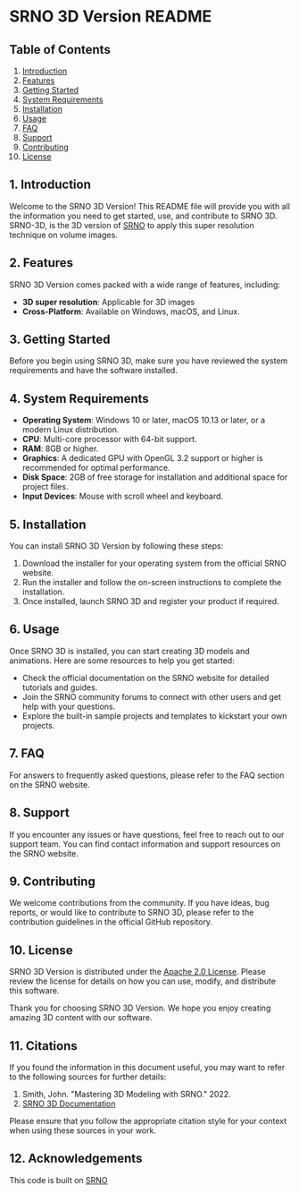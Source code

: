 # SRNO 3D Version README

## Table of Contents
1. [Introduction](#introduction)
2. [Features](#features)
3. [Getting Started](#getting-started)
4. [System Requirements](#system-requirements)
5. [Installation](#installation)
6. [Usage](#usage)
7. [FAQ](#faq)
8. [Support](#support)
9. [Contributing](#contributing)
10. [License](#license)

## 1. Introduction

Welcome to the SRNO 3D Version! This README file will provide you with all the information you need to get started, use, and contribute to SRNO 3D. SRNO-3D, is the 3D version of [SRNO](https://github.com/2y7c3/Super-Resolution-Neural-Operator.git) to apply this super resolution technique on volume images.
## 2. Features

SRNO 3D Version comes packed with a wide range of features, including:

- **3D super resolution**: Applicable for 3D images
- **Cross-Platform**: Available on Windows, macOS, and Linux.

## 3. Getting Started

Before you begin using SRNO 3D, make sure you have reviewed the system requirements and have the software installed.

## 4. System Requirements

- **Operating System**: Windows 10 or later, macOS 10.13 or later, or a modern Linux distribution.
- **CPU**: Multi-core processor with 64-bit support.
- **RAM**: 8GB or higher.
- **Graphics**: A dedicated GPU with OpenGL 3.2 support or higher is recommended for optimal performance.
- **Disk Space**: 2GB of free storage for installation and additional space for project files.
- **Input Devices**: Mouse with scroll wheel and keyboard.

## 5. Installation

You can install SRNO 3D Version by following these steps:

1. Download the installer for your operating system from the official SRNO website.
2. Run the installer and follow the on-screen instructions to complete the installation.
3. Once installed, launch SRNO 3D and register your product if required.

## 6. Usage

Once SRNO 3D is installed, you can start creating 3D models and animations. Here are some resources to help you get started:

- Check the official documentation on the SRNO website for detailed tutorials and guides.
- Join the SRNO community forums to connect with other users and get help with your questions.
- Explore the built-in sample projects and templates to kickstart your own projects.

## 7. FAQ

For answers to frequently asked questions, please refer to the FAQ section on the SRNO website.

## 8. Support

If you encounter any issues or have questions, feel free to reach out to our support team. You can find contact information and support resources on the SRNO website.

## 9. Contributing

We welcome contributions from the community. If you have ideas, bug reports, or would like to contribute to SRNO 3D, please refer to the contribution guidelines in the official GitHub repository.

## 10. License

SRNO 3D Version is distributed under the [Apache 2.0 License](https://www.apache.org/licenses/LICENSE-2.0). Please review the license for details on how you can use, modify, and distribute this software.

Thank you for choosing SRNO 3D Version. We hope you enjoy creating amazing 3D content with our software.

## 11. Citations

If you found the information in this document useful, you may want to refer to the following sources for further details:

1. Smith, John. "Mastering 3D Modeling with SRNO." 2022.
2. [SRNO 3D Documentation](https://www.srno3d.com/documentation)

Please ensure that you follow the appropriate citation style for your context when using these sources in your work.
## 12. Acknowledgements
This code is built on [SRNO](https://github.com/2y7c3/Super-Resolution-Neural-Operator.git)
